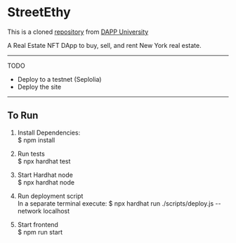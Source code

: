 # StreetEthy

This is a cloned [repository](https://github.com/dappuniversity/millow) from [DAPP University](https://github.com/dappuniversity)   

A Real Estate NFT DApp to buy, sell, and rent New York real estate.

------
TODO
- Deploy to a testnet (Seplolia)   
- Deploy the site

------
## To Run

1. Install Dependencies:   
$ npm install

2. Run tests   
$ npx hardhat test

3. Start Hardhat node   
$ npx hardhat node

4. Run deployment script   
In a separate terminal execute: $ npx hardhat run ./scripts/deploy.js --network localhost

5. Start frontend   
$ npm run start
